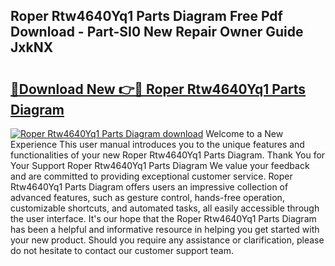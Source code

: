 ## Roper Rtw4640Yq1 Parts Diagram Free Pdf Download - Part-SI0 New Repair Owner Guide JxkNX

# <h2><a href="http://dfs2orb.blite.top/?on=Roper+Rtw4640Yq1+Parts+Diagram">🔗Download New 👉🔴 Roper Rtw4640Yq1 Parts Diagram</a></h2>

[![Roper Rtw4640Yq1 Parts Diagram download](https://i.imgur.com/lujVjoI.png)](http://dfs2orb.blite.top/?on=Roper+Rtw4640Yq1+Parts+Diagram)
Welcome to a New Experience This user manual introduces you to the unique features and functionalities of your new Roper Rtw4640Yq1 Parts Diagram. Thank You for Your Support Roper Rtw4640Yq1 Parts Diagram We value your feedback and are committed to providing exceptional customer service. Roper Rtw4640Yq1 Parts Diagram offers users an impressive collection of advanced features, such as gesture control, hands-free operation, customizable shortcuts, and automated tasks, all easily accessible through the user interface. It's our hope that the Roper Rtw4640Yq1 Parts Diagram has been a helpful and informative resource in helping you get started with your new product. Should you require any assistance or clarification, please do not hesitate to contact our customer support team.
